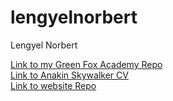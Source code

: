 # lengyelnorbert
Lengyel Norbert

[Link to my Green Fox Academy Repo](https://github.com/greenfox-academy/lengyelnorbert) <br>
[Link to Anakin Skywalker CV](https://lengyelnorbert.github.io/Anakin%20CV/w2d1.html) <br>
[Link to website Repo](https://github.com/lengyelnorbert/lengyelnorbert.github.io) 


